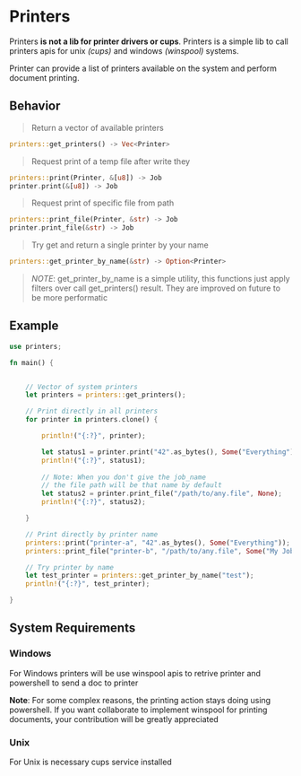 # Printers

Printers **is not a lib for printer drivers or cups**. Printers is a simple lib to call printers apis for unix *(cups)* and windows *(winspool)* systems.

Printer can provide a list of printers available on the system and perform document printing.

## Behavior

> Return a vector of available printers

```rust
printers::get_printers() -> Vec<Printer>
```

> Request print of a temp file after write they

```rust
printers::print(Printer, &[u8]) -> Job
printer.print(&[u8]) -> Job
```

> Request print of specific file from path

```rust
printers::print_file(Printer, &str) -> Job
printer.print_file(&str) -> Job
```

> Try get and return a single printer by your name

```rust
printers::get_printer_by_name(&str) -> Option<Printer>
```

> *NOTE*: get_printer_by_name is a simple utility, this functions just apply filters over call get_printers() result. They are improved on future to be more performatic 


## Example

```rust
use printers;

fn main() {


    // Vector of system printers
    let printers = printers::get_printers();

    // Print directly in all printers
    for printer in printers.clone() {

        println!("{:?}", printer);

        let status1 = printer.print("42".as_bytes(), Some("Everything"));
        println!("{:?}", status1);
        
        // Note: When you don't give the job_name
        // the file path will be that name by default
        let status2 = printer.print_file("/path/to/any.file", None);
        println!("{:?}", status2);

    }

    // Print directly by printer name
    printers::print("printer-a", "42".as_bytes(), Some("Everything"));
    printers::print_file("printer-b", "/path/to/any.file", Some("My Job"));

    // Try printer by name
    let test_printer = printers::get_printer_by_name("test");
    println!("{:?}", test_printer);

}
```

## System Requirements

### Windows
For Windows printers will be use winspool apis to retrive printer and powershell to send a doc to printer

**Note**: For some complex reasons, the printing action stays doing using powershell. If you want collaborate to implement winspool for printing documents, your contribution will be greatly appreciated

### Unix
For Unix is necessary cups service installed
